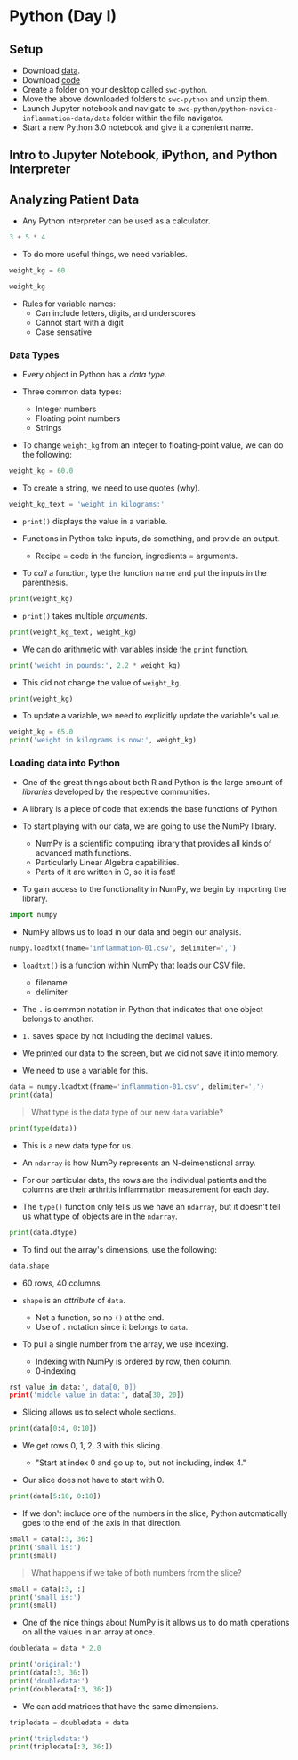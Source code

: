 # Python (Day I)

## Setup
- Download [data](http://swcarpentry.github.io/python-novice-inflammation/data/python-novice-inflammation-data.zip).
- Download [code](http://swcarpentry.github.io/python-novice-inflammation/code/python-novice-inflammation-code.zip)
- Create a folder on your desktop called `swc-python`.
- Move the above downloaded folders to `swc-python` and unzip them.
- Launch Jupyter notebook and navigate to `swc-python/python-novice-inflammation-data/data` folder within the file navigator.
- Start a new Python 3.0 notebook and give it a conenient name.

## Intro to Jupyter Notebook, iPython, and Python Interpreter

## Analyzing Patient Data
- Any Python interpreter can be used as a calculator.

```python
3 + 5 * 4
```

- To do more useful things, we need variables.

```python
weight_kg = 60
```

```python
weight_kg 
```

- Rules for variable names:
  - Can include letters, digits, and underscores
  - Cannot start with a digit
  - Case sensative

### Data Types
- Every object in Python has a *data type*.

- Three common data types:
  - Integer numbers
  - Floating point numbers
  - Strings

- To change `weight_kg` from an integer to floating-point value, we can do the following:

```python
weight_kg = 60.0
```

- To create a string, we need to use quotes (why).

```python
weight_kg_text = 'weight in kilograms:'
```

- `print()` displays the value in a variable.

- Functions in Python take inputs, do something, and provide an output.
  - Recipe = code in the funcion, ingredients = arguments.
- To *call* a function, type the function name and put the inputs in the parenthesis.

```python
print(weight_kg)
```

- `print()` takes multiple *arguments*.

```python
print(weight_kg_text, weight_kg)
```

- We can do arithmetic with variables inside the `print` function.

```python
print('weight in pounds:', 2.2 * weight_kg)
```

- This did not change the value of `weight_kg`.

```python
print(weight_kg)
```

- To update a variable, we need to explicitly update the variable's value.

```python
weight_kg = 65.0
print('weight in kilograms is now:', weight_kg)
```

### Loading data into Python
- One of the great things about both R and Python is the large amount of *libraries* developed by the respective communities.

- A library is a piece of code that extends the base functions of Python.

- To start playing with our data, we are going to use the NumPy library.
  - NumPy is a scientific computing library that provides all kinds of advanced math functions.
  - Particularly Linear Algebra capabilities.
  - Parts of it are written in C, so it is fast!

- To gain access to the functionality in NumPy, we begin by importing the library.

```python
import numpy
```

- NumPy allows us to load in our data and begin our analysis.

```python
numpy.loadtxt(fname='inflammation-01.csv', delimiter=',')
```

- `loadtxt()` is a function within NumPy that loads our CSV file.
  - filename
  - delimiter

- The `.` is common notation in Python that indicates that one object belongs to another.

- `1.` saves space by not including the decimal values. 

- We printed our data to the screen, but we did not save it into memory.

- We need to use a variable for this.

```python
data = numpy.loadtxt(fname='inflammation-01.csv', delimiter=',')
print(data)
```

> What type is the data type of our new `data` variable?

```python
print(type(data))
```

- This is a new data type for us.

- An `ndarray` is how NumPy represents an N-deimenstional array.

- For our particular data, the rows are the individual patients and the columns are their arthritis inflammation measurement for each day.

- The `type()` function only tells us we have an `ndarray`, but it doesn't tell us what type of objects are in the `ndarray`.

```python
print(data.dtype)
```

- To find out the array's dimensions, use the following:

```python
data.shape
```
- 60 rows, 40 columns.

- `shape` is an *attribute* of `data`.
  - Not a function, so no `()` at the end.
  - Use of `.` notation since it belongs to `data`.

- To pull a single number from the array, we use indexing.
  - Indexing with NumPy is ordered by row, then column.
  - 0-indexing

```python
rst value in data:', data[0, 0])
print('middle value in data:', data[30, 20])
```

- Slicing allows us to select whole sections.

```python
print(data[0:4, 0:10])
```

- We get rows 0, 1, 2, 3 with this slicing.
  - "Start at index 0 and go up to, but not including, index 4."

- Our slice does not have to start with 0.

```python
print(data[5:10, 0:10])
```

- If we don't include one of the numbers in the slice, Python automatically goes to the end of the axis in that direction.

```python
small = data[:3, 36:]
print('small is:')
print(small)
```

> What happens if we take of both numbers from the slice?

```python
small = data[:3, :]
print('small is:')
print(small)
```

- One of the nice things about NumPy is it allows us to do math operations on all the values in an array at once.

```python
doubledata = data * 2.0
```

```python
print('original:')
print(data[:3, 36:])
print('doubledata:')
print(doubledata[:3, 36:])
```

- We can add matrices that have the same dimensions.

```python
tripledata = doubledata + data
```

```python
print('tripledata:')
print(tripledata[:3, 36:])
```

